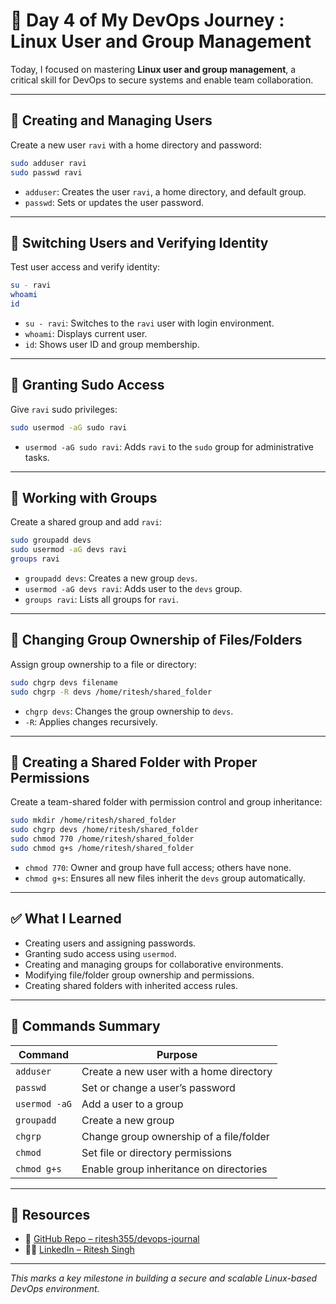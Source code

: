 # 🚀 Day 4 of My DevOps Journey :  Linux User and Group Management


Today, I focused on mastering **Linux user and group management**, a critical skill for DevOps to secure systems and enable team collaboration.

---

## 👤 Creating and Managing Users

Create a new user `ravi` with a home directory and password:

```bash
sudo adduser ravi
sudo passwd ravi
```

- `adduser`: Creates the user `ravi`, a home directory, and default group.
- `passwd`: Sets or updates the user password.

---

## 🔁 Switching Users and Verifying Identity

Test user access and verify identity:

```bash
su - ravi
whoami
id
```

- `su - ravi`: Switches to the `ravi` user with login environment.
- `whoami`: Displays current user.
- `id`: Shows user ID and group membership.

---

## 🔐 Granting Sudo Access

Give `ravi` sudo privileges:

```bash
sudo usermod -aG sudo ravi
```

- `usermod -aG sudo ravi`: Adds `ravi` to the `sudo` group for administrative tasks.

---

## 👥 Working with Groups

Create a shared group and add `ravi`:

```bash
sudo groupadd devs
sudo usermod -aG devs ravi
groups ravi
```

- `groupadd devs`: Creates a new group `devs`.
- `usermod -aG devs ravi`: Adds user to the `devs` group.
- `groups ravi`: Lists all groups for `ravi`.

---

## 📂 Changing Group Ownership of Files/Folders

Assign group ownership to a file or directory:

```bash
sudo chgrp devs filename
sudo chgrp -R devs /home/ritesh/shared_folder
```

- `chgrp devs`: Changes the group ownership to `devs`.
- `-R`: Applies changes recursively.

---

## 📁 Creating a Shared Folder with Proper Permissions

Create a team-shared folder with permission control and group inheritance:

```bash
sudo mkdir /home/ritesh/shared_folder
sudo chgrp devs /home/ritesh/shared_folder
sudo chmod 770 /home/ritesh/shared_folder
sudo chmod g+s /home/ritesh/shared_folder
```

- `chmod 770`: Owner and group have full access; others have none.
- `chmod g+s`: Ensures all new files inherit the `devs` group automatically.

---

## ✅ What I Learned

- Creating users and assigning passwords.
- Granting sudo access using `usermod`.
- Creating and managing groups for collaborative environments.
- Modifying file/folder group ownership and permissions.
- Creating shared folders with inherited access rules.

---

## 📘 Commands Summary

| Command         | Purpose                                      |
|-----------------|----------------------------------------------|
| `adduser`       | Create a new user with a home directory       |
| `passwd`        | Set or change a user’s password               |
| `usermod -aG`   | Add a user to a group                         |
| `groupadd`      | Create a new group                            |
| `chgrp`         | Change group ownership of a file/folder       |
| `chmod`         | Set file or directory permissions             |
| `chmod g+s`     | Enable group inheritance on directories       |

---

## 🔗 Resources

- 📘 [GitHub Repo – ritesh355/devops-journal](https://github.com/ritesh355/devops-journal)
- 👨‍💼 [LinkedIn – Ritesh Singh](https://linkedin.com/in/ritesh-singh-092b84340)

---

_This marks a key milestone in building a secure and scalable Linux-based DevOps environment._

